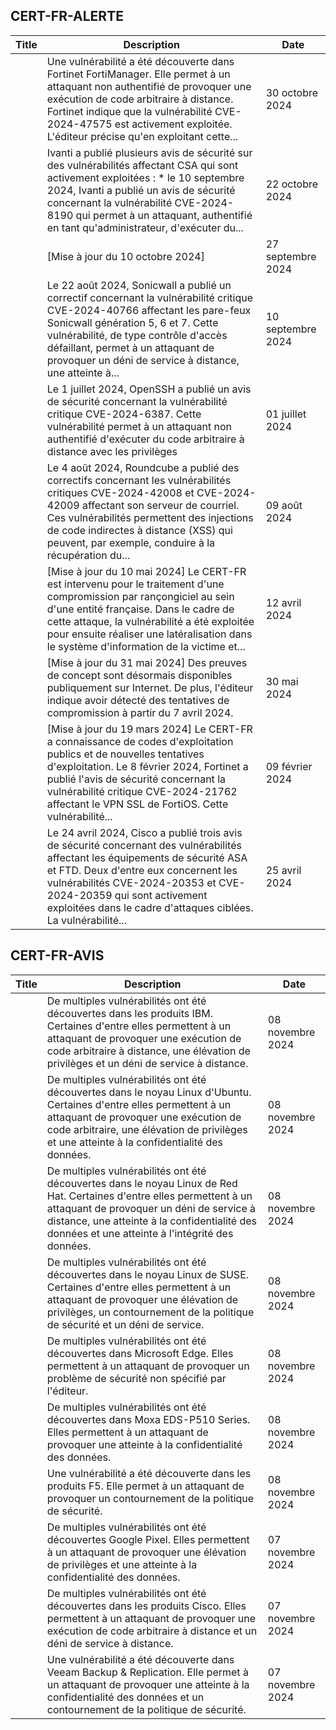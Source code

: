 
## CERT-FR-ALERTE
|Title|Description|Date|
|---|---|---|
| [](https://www.cert.ssi.gouv.fr/alerte/CERTFR-2024-ALE-014/) | Une vulnérabilité a été découverte dans Fortinet FortiManager. Elle permet à un attaquant non authentifié de provoquer une exécution de code arbitraire à distance. Fortinet indique que la vulnérabilité CVE-2024-47575 est activement exploitée. L'éditeur précise qu'en exploitant cette... | 30 octobre 2024 |
| [](https://www.cert.ssi.gouv.fr/alerte/CERTFR-2024-ALE-013/) | Ivanti a publié plusieurs avis de sécurité sur des vulnérabilités affectant CSA qui sont activement exploitées : * le 10 septembre 2024, Ivanti a publié un avis de sécurité concernant la vulnérabilité CVE-2024-8190 qui permet à un attaquant, authentifié en tant qu'administrateur, d'exécuter du... | 22 octobre 2024 |
| [](https://www.cert.ssi.gouv.fr/alerte/CERTFR-2024-ALE-012/) | [Mise à jour du 10 octobre 2024] | 27 septembre 2024 |
| [](https://www.cert.ssi.gouv.fr/alerte/CERTFR-2024-ALE-011/) | Le 22 août 2024, Sonicwall a publié un correctif concernant la vulnérabilité critique CVE-2024-40766 affectant les pare-feux Sonicwall génération 5, 6 et 7. Cette vulnérabilité, de type contrôle d'accès défaillant, permet à un attaquant de provoquer un déni de service à distance, une atteinte à... | 10 septembre 2024 |
| [](https://www.cert.ssi.gouv.fr/alerte/CERTFR-2024-ALE-009/) | Le 1 juillet 2024, OpenSSH a publié un avis de sécurité concernant la vulnérabilité critique CVE-2024-6387. Cette vulnérabilité permet à un attaquant non authentifié d'exécuter du code arbitraire à distance avec les privilèges  | 01 juillet 2024 |
| [](https://www.cert.ssi.gouv.fr/alerte/CERTFR-2024-ALE-010/) | Le 4 août 2024, Roundcube a publié des correctifs concernant les vulnérabilités critiques CVE-2024-42008 et CVE-2024-42009 affectant son serveur de courriel. Ces vulnérabilités permettent des injections de code indirectes à distance (XSS) qui peuvent, par exemple, conduire à la récupération du... | 09 août 2024 |
| [](https://www.cert.ssi.gouv.fr/alerte/CERTFR-2024-ALE-006/) | [Mise à jour du 10 mai 2024] Le CERT-FR est intervenu pour le traitement d'une compromission par rançongiciel au sein d'une entité française. Dans le cadre de cette attaque, la vulnérabilité a été exploitée pour ensuite réaliser une latéralisation dans le système d'information de la victime et... | 12 avril 2024 |
| [](https://www.cert.ssi.gouv.fr/alerte/CERTFR-2024-ALE-008/) | [Mise à jour du 31 mai 2024] Des preuves de concept sont désormais disponibles publiquement sur Internet. De plus, l'éditeur indique avoir détecté des tentatives de compromission à partir du 7 avril 2024.  | 30 mai 2024 |
| [](https://www.cert.ssi.gouv.fr/alerte/CERTFR-2024-ALE-004/) | [Mise à jour du 19 mars 2024] Le CERT-FR a connaissance de codes d'exploitation publics et de nouvelles tentatives d'exploitation. Le 8 février 2024, Fortinet a publié l'avis de sécurité concernant la vulnérabilité critique CVE-2024-21762 affectant le VPN SSL de FortiOS. Cette vulnérabilité... | 09 février 2024 |
| [](https://www.cert.ssi.gouv.fr/alerte/CERTFR-2024-ALE-007/) | Le 24 avril 2024, Cisco a publié trois avis de sécurité concernant des vulnérabilités affectant les équipements de sécurité ASA et FTD. Deux d'entre eux concernent les vulnérabilités CVE-2024-20353 et CVE-2024-20359 qui sont activement exploitées dans le cadre d'attaques ciblées. La vulnérabilité... | 25 avril 2024 |
## CERT-FR-AVIS
|Title|Description|Date|
|---|---|---|
| [](https://www.cert.ssi.gouv.fr/avis/CERTFR-2024-AVI-0958/) | De multiples vulnérabilités ont été découvertes dans les produits IBM. Certaines d'entre elles permettent à un attaquant de provoquer une exécution de code arbitraire à distance, une élévation de privilèges et un déni de service à distance. | 08 novembre 2024 |
| [](https://www.cert.ssi.gouv.fr/avis/CERTFR-2024-AVI-0957/) | De multiples vulnérabilités ont été découvertes dans le noyau Linux d'Ubuntu. Certaines d'entre elles permettent à un attaquant de provoquer une exécution de code arbitraire, une élévation de privilèges et une atteinte à la confidentialité des données. | 08 novembre 2024 |
| [](https://www.cert.ssi.gouv.fr/avis/CERTFR-2024-AVI-0956/) | De multiples vulnérabilités ont été découvertes dans le noyau Linux de Red Hat. Certaines d'entre elles permettent à un attaquant de provoquer un déni de service à distance, une atteinte à la confidentialité des données et une atteinte à l'intégrité des données. | 08 novembre 2024 |
| [](https://www.cert.ssi.gouv.fr/avis/CERTFR-2024-AVI-0955/) | De multiples vulnérabilités ont été découvertes dans le noyau Linux de SUSE. Certaines d'entre elles permettent à un attaquant de provoquer une élévation de privilèges, un contournement de la politique de sécurité et un déni de service. | 08 novembre 2024 |
| [](https://www.cert.ssi.gouv.fr/avis/CERTFR-2024-AVI-0954/) | De multiples vulnérabilités ont été découvertes dans Microsoft Edge. Elles permettent à un attaquant de provoquer un problème de sécurité non spécifié par l'éditeur. | 08 novembre 2024 |
| [](https://www.cert.ssi.gouv.fr/avis/CERTFR-2024-AVI-0953/) | De multiples vulnérabilités ont été découvertes dans Moxa EDS-P510 Series. Elles permettent à un attaquant de provoquer une atteinte à la confidentialité des données. | 08 novembre 2024 |
| [](https://www.cert.ssi.gouv.fr/avis/CERTFR-2024-AVI-0952/) | Une vulnérabilité a été découverte dans les produits F5. Elle permet à un attaquant de provoquer un contournement de la politique de sécurité. | 08 novembre 2024 |
| [](https://www.cert.ssi.gouv.fr/avis/CERTFR-2024-AVI-0951/) | De multiples vulnérabilités ont été découvertes Google Pixel. Elles permettent à un attaquant de provoquer une élévation de privilèges et une atteinte à la confidentialité des données. | 07 novembre 2024 |
| [](https://www.cert.ssi.gouv.fr/avis/CERTFR-2024-AVI-0950/) | De multiples vulnérabilités ont été découvertes dans les produits Cisco. Elles permettent à un attaquant de provoquer une exécution de code arbitraire à distance et un déni de service à distance. | 07 novembre 2024 |
| [](https://www.cert.ssi.gouv.fr/avis/CERTFR-2024-AVI-0949/) | Une vulnérabilité a été découverte dans Veeam Backup & Replication. Elle permet à un attaquant de provoquer une atteinte à la confidentialité des données et un contournement de la politique de sécurité. | 07 novembre 2024 |
